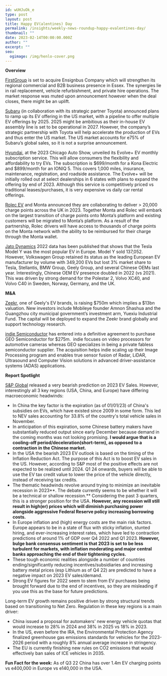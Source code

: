 ```yaml
---
id: wUHJuOk_e
type: post
layout: post
title: Happy EV(alentines) Day
permalink: /insights/weekly-news-roundup-happy-evalentines-day/
thumbnail: ""
date: 2023-02-14T00:00:00.000Z
author: ""
excerpt: ""
seo:
  ogimage: /img/henlo-cover.png
---
```

**Overview**

[FirstGroup](https://news.firstbus.co.uk/news/firstgroup-plc-reaches-agreement-to-acquire-essex-based-ensign-bus-company) is set to acquire Ensignbus Company which will strengthen its regional commercial and B2B business presence in Essex. The synergies lie in rail replacement, vehicle refurbishment, and private hire operations. The market response was muted upon announcement however when the deal closes, there might be an uplift.

[Subaru](https://www.autonews.com/manufacturing/subaru-unveils-ambitious-ev-plans-profits-soar) (in collaboration with its strategic partner Toyota) announced plans to ramp up its EV offering in the US market, with a pipeline to offer multiple EV offerings by 2025. 2025 might be ambitious as their in-house EV assembly line is set to be operational in 2027. However, the company’s strategic partnership with Toyota will help accelerate the production of EVs and thus enter the US market. The US market accounts for e75% of Subaru’s global sales, so it is not a surprise announcement.

[Hyundai](https://electriccarsreport.com/2023/02/hyundai-launches-evolve-ev-subscription-program-at-the-chicago-auto-show/), at the 2023 Chicago Auto Show, unveiled its Evolve+ EV monthly subscription service. This will allow consumers the flexibility and affordability to try EVs. The subscription is $699/month for a Kona Electric and $899/month for an IONIQ 5. This covers 1,000 miles, insurance, maintenance, registration, and roadside assistance. The Evolve+ will be initially rolled out at select dealerships in 6 states with plans to expand the offering by end of 2023. Although this service is competitively priced vs traditional leases/purchases, it is very expensive vs daily car rental offerings.

[Rolec EV](https://www.smarttransport.org.uk/news/latest-news/partnership-to-deliver-more-than-20-000-uk-charge-points-this-year#:~:text=More%2520than%252020%252C000%2520charge%2520points,charge%2520via%2520the%2520Monta%2520wallet.) and Monta announced they are collaborating to deliver > 20,000 charge points across the UK in 2023. Together Monta and Rolec will embark on the largest transition of charge points onto Monta’s platform and existing customers will be migrated to Monta’s platform. As a result of the partnership, Rolec drivers will have access to thousands of charge points on the Monta network with the ability to be reimbursed for their charge through the Monta wallet.

[Jato Dynamics](https://www.jato.com/teslas-model-y-leads-the-european-new-car-market-for-the-first-time/) 2022 data has been published that shows that the Tesla Model Y was the most popular EV in Europe. Model Y sold 137,052. However, Volkswagen Group retained its status as the leading European EV manufacturer by volume with 349,200 EVs but lost 3% market share to Tesla, Stellantis, BMW Group, Geely Group, and several Chinese OEMs last year. Interestingly, Chinese OEM EV presence doubled in 2022 (vs 2021). This was driven by strong demand for the Polestar 2, Volvo XC40, and Volvo C40 in Sweden, Norway, Germany, and the UK.

**M&A**

[Zeekr](https://www.reuters.com/business/autos-transportation/geelys-ev-brand-zeekr-raises-750-mln-fresh-funding-round-2023-02-12/?TrucksFoT), one of Geely's EV brands, is raising $750m which implies a $13bn valuation. New investors include Mobileye founder Amnon Shashua and the Guangzhou city municipal government’s investment arm, Yuexiu Industrial Fund. The capital will be deployed to expand the Zeekr brand globally and support technology research.

[indie Semiconductor](https://www.businesswire.com/news/home/20230209005706/en/indie-to-Acquire-GEO-Semiconductor?TrucksFoT) has entered into a definitive agreement to purchase GEO Semiconductor for $275m.  indie focuses on video processors for automotive cameras whereas GEO specializes in being a private fabless semiconductor supplier. The acquisition helps indie scaling up their Image Processing program and enables true sensor fusion of Radar, LiDAR, Ultrasound and Computer Vision solutions in advanced driver-assistance systems (ADAS) applications.

**Report Spotlight**

[S&P Global](https://www.spglobal.com/commodityinsights/en/market-insights/blogs/metals/013123-ev-sales-momentum-to-face-challenges-in-2023-but-long-term-expectations-unaffected) released a very bearish prediction on 2023 EV Sales. However, interestingly all 3 key regions (USA, China, and Europe) have differing macroeconomic headwinds:

* In China the key factor is the expiration (as of 01/01/23) of China's subsidies on EVs, which have existed since 2009 in some form. This led to NEV sales accounting for 33.8% of the country's total vehicle sales in November.
* In anticipation of this expiration, some Chinese battery makers have substantially reduced output since early December because demand in the coming months was not looking promising. **I would argue that is a cooling-off period/deceleration(short-term), as opposed to a contraction in the Chinese market.**
* In the USA the bearish 2023 EV outlook is based on the timing of the Inflation Reduction Act. The purpose of this Act is to boost EV sales in the US. However, according to S&P most of the positive effects are not expected to be realized until 2024. Q1 24 onwards, buyers will be able to use the EV tax credit value to lower the price of the vehicle directly, instead of receiving tax credits.
* The thematic headwinds revolve around trying to minimize an inevitable recession in 2023**. The debate currently seems to be whether it will be a technical or shallow recession.** Considering the past 3 quarters, this is a stronger position for the USA. **However, any recession will still result in high(er) prices which will diminish purchasing power alongside aggressive Federal Reserve policy increasing borrowing costs.**
* In Europe inflation and (high) energy costs are the main risk factors. Europe appears to be in a state of flux with sticky inflation, stunted hiring, and ever-increasing interest rates, which have led to contraction predictions of around 1% of GDP over Q4 2022 and Q1 2023. **However, bulge bank consensus sentiment is that 2023 is set to be less turbulent for markets, with inflation moderating and major central banks approaching the end of their tightening cycles.**
* These tough economic realities alongside a number of countries ending/significantly reducing incentives/subsidiaries and increasing battery metal prices (esp Lithium as of Q4 22) are predicted to have a negative impact on 2023 EV sales/demand.
* Strong EV figures for 2022 seem to stem from EV purchases being brought forward due to the end of incentives, so they are misleading if you use this as the base for future predictions.

Long-term EV growth remains positive driven by strong structural trends based on transitioning to Net Zero. Regulation in these key regions is a main driver:

* China issued a proposal for automakers' new energy vehicle quotas that would increase to 28% in 2024 and 38% in 2025 vs 18% in 2023.
* In the US, even before the IRA, the Environmental Protection Agency finalized greenhouse gas emissions standards for vehicles for the 2023-2026 period with a roughly 8% annual average increase in stringency.
* The EU is currently finishing new rules on CO2 emissions that would effectively ban sales of ICE vehicles in 2035.

**Fun Fact for the week:** As of Q3 22 China has over 1.4m EV charging points vs e400,000 in Europe vs e140,000 in the USA.